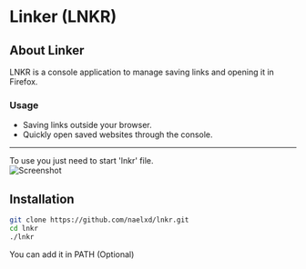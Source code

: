 # Linker (LNKR)
## About Linker
LNKR is a console application to manage saving links and opening it in Firefox. <br/>
### Usage
- Saving links outside your browser. <br/>
- Quickly open saved websites through the console. <br/>

---------------------------------------------------------
To use you just need to start 'lnkr' file. <br/>
![Screenshot](/photos/screen.png)

## Installation
```bash
git clone https://github.com/naelxd/lnkr.git
cd lnkr
./lnkr
```
You can add it in PATH (Optional)
